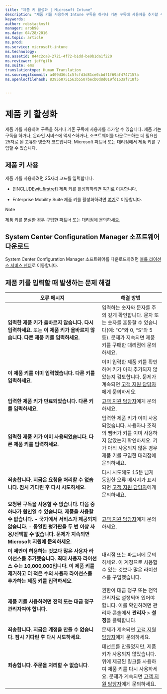 ```yaml
---
title: "제품 키 활성화 | Microsoft Intune"
description: "제품 키를 사용하여 Intune 구독을 하거나 기존 구독에 사용자를 추가할 수 있습니다."
keywords: 
author: robstackmsft
manager: arob98
ms.date: 04/28/2016
ms.topic: article
ms.prod: 
ms.service: microsoft-intune
ms.technology: 
ms.assetid: 844c2ca8-2721-4f72-b1dd-be9b1da1f220
ms.reviewer: jeffgilb
ms.suite: ems
translationtype: Human Translation
ms.sourcegitcommit: a409d36c1c5fcfd3d81ce0cbdf1f69af4747157a
ms.openlocfilehash: 839550751563b5507becb0d8d019fd163af718f5


---
```


# 제품 키 활성화
제품 키를 사용하여 구독을 하거나 기존 구독에 사용자를 추가할 수 있습니다. 제품 키는 구독을 하거나, 온라인 서비스에 액세스하거나, 소프트웨어를 다운로드하는 데 필요한 25자로 된 고유한 영숫자 코드입니다. Microsoft 파트너 또는 대리점에서 제품 키를 구입할 수 있습니다.

## 제품 키 사용
제품 키를 사용하려면 25자리 코드를 입력합니다.

-   [!INCLUDE[wit_firstref](./includes/wit_firstref_md.md)] 제품 키를 활성화하려면 [여기](https://account.manage.microsoft.com/commerce/productkeystart.aspx)로 이동합니다.

-   Enterprise Mobility Suite 제품 키를 활성화하려면 [여기](http://www.microsoft.com/ems/open)로 이동합니다.

> [!NOTE]
> 제품 키를 분실한 경우 구입한 파트너 또는 대리점에 문의하세요.

## System Center Configuration Manager 소프트웨어 다운로드
System Center Configuration Manager 소프트웨어를 다운로드하려면 [볼륨 라이선스 서비스 센터](http://go.microsoft.com/fwlink/?LinkID=232300)로 이동합니다.

## 제품 키를 입력할 때 발생하는 문제 해결

|오류 메시지|해결 방법|
|-----------------|--------------|
|**입력한 제품 키가 올바르지 않습니다. 다시 입력하세요.** 또는 **이 제품 키가 올바르지 않습니다. 다른 제품 키를 입력하세요**.|입력하는 숫자와 문자를 주의 깊게 확인합니다. 문자 또는 숫자를 혼동할 수 있습니다(예: "O"와 0, “S”와 5 등). 문제가 지속되면 제품 키를 구매한 대리점에 문의하세요.|
|**이 제품 키를 이미 입력했습니다. 다른 키를 입력하세요**.|이미 입력한 제품 키를 확인하여 키가 아직 추가되지 않았는지 검토합니다. 문제가 계속되면 [고객 지원 담당자](http://go.microsoft.com/fwlink/?LinkID=394189)에게 문의하세요.|
|**입력한 제품 키가 만료되었습니다. 다른 키를 입력하세요**.|[고객 지원 담당자](http://go.microsoft.com/fwlink/?LinkID=394189)에게 문의하세요.|
|**입력한 제품 키가 이미 사용되었습니다. 다른 제품 키를 입력하세요**.|입력한 제품 키가 이미 사용되었습니다. 사용자나 조직의 멤버가 키를 이미 사용하지 않았는지 확인하세요. 키가 아직 사용되지 않은 경우 제품 키를 구입한 대리점에 문의하세요.|
|**죄송합니다. 지금은 요청을 처리할 수 없습니다. 잠시 기다린 후 다시 시도하세요**.|다시 시도해도 15분 넘게 동일한 오류 메시지가 표시되면 [고객 지원 담당자](http://go.microsoft.com/fwlink/?LinkID=394189)에게 문의하세요.|
|**요청된 구독을 사용할 수 없습니다. 다음 중 하나가 원인일 수 있습니다. 제품을 사용할 수 없습니다. - 국가에서 서비스가 제공되지 않습니다. - 동일한 평가판을 두 번 이상 사용/선택할 수 없습니다. 문제가 지속되면 Microsoft 지원에 문의하세요**.|[고객 지원 담당자](http://go.microsoft.com/fwlink/?LinkID=394189)에게 문의하세요.|
|**이 제안이 허용하는 것보다 많은 사용자 라이선스를 추가했습니다. 최대 사용자 라이선스 수는 10,000,000입니다. 이 제품 키를 제거하고 더 적은 수의 사용자 라이선스를 추가하는 제품 키를 입력하세요**.|대리점 또는 파트너에 문의하세요. 이 계정으로 사용할 수 있는 것보다 많은 라이선스를 구입했습니다.|
|**제품 키를 사용하려면 전역 또는 대금 청구 관리자여야 합니다**.|권한이 대금 청구 또는 전역 관리자로 설정되어 있어야 합니다. 이를 확인하려면 관리자 콘솔에서 **관리자** &gt; **설정**을 클릭합니다.|
|**죄송합니다. 지금은 계정을 만들 수 없습니다. 잠시 기다린 후 다시 시도하세요**.|문제가 계속되면 [고객 지원 담당자](http://go.microsoft.com/fwlink/?LinkID=394189)에게 문의하세요.|
|**죄송합니다. 주문을 처리할 수 없습니다**.|테넌트를 만들었지만, 제품 키가 사용되지 않았습니다. 위에 제공된 링크를 사용하여 제품 키를 다시 사용하세요. 문제가 계속되면 [고객 지원 담당자](http://go.microsoft.com/fwlink/?LinkID=394189)에게 문의하세요.|



<!--HONumber=Jul16_HO3-->



